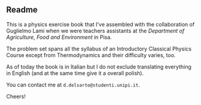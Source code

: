 ## Readme

This is a physics exercise book that I've assembled with the collaboration of Guglielmo Lami when we were teachers assistants at the _Department of Agriculture, Food and Environment_ in Pisa.

The problem set spans all the syllabus of an Introductory Classical Physics Course except from Thermodynamics and their difficulty varies, too. 

As of today the book is in Italian but I do not exclude translating everything in English (and at the same time give it a overall polish).

You can contact me at `d.delsarto@studenti.unipi.it`.

Cheers!
